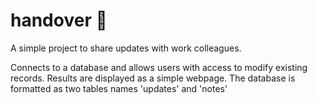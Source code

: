 # handover &#129309;
A simple project to share updates with work colleagues.

Connects to a database and allows users with access to modify existing records. Results are displayed as a simple webpage.
The database is formatted as two tables names 'updates' and 'notes'

